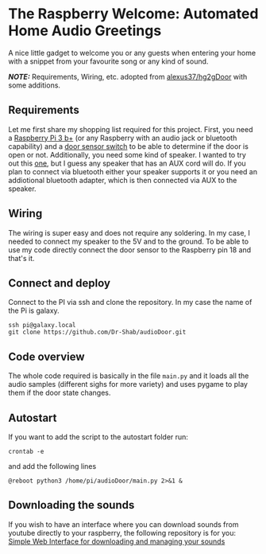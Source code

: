 # The Raspberry Welcome: Automated Home Audio Greetings

A nice little gadget to welcome you or any guests when entering your home with a snippet from your favourite song or any kind of sound.  
  
**_NOTE:_** Requirements, Wiring, etc. adopted from [alexus37/hg2gDoor](https://github.com/alexus37/hg2gDoor) with some additions.

## Requirements 

Let me first share my shopping list required for this project. First, you need a [Raspberry Pi 3 b+](https://www.amazon.com/ELEMENT-Element14-Raspberry-Pi-Motherboard/dp/B07P4LSDYV) (or any Raspberry with an audio jack or bluetooth capability) and a [door sensor switch](https://pixelelectric.com/mc-38-wired-door-sensor-switch/) to be able to determine if the door is open or not. Additionally, you need some kind of speaker. I wanted to try out this [one](https://www.monkmakes.com/pi_speaker_kit/), but I guess any speaker that has an AUX cord will do. If you plan to connect via bluetooth either your speaker supports it or you need an addiotional bluetooth adapter, which is then connected via AUX to the speaker.

## Wiring

The wiring is super easy and does not require any soldering. In my case, I needed to connect my speaker to the 5V and to the ground. To be able to use my code directly connect the door sensor to the Raspberry pin 18 and that's it.

## Connect and deploy

Connect to the PI via ssh and clone the repository. In my case the name of the Pi is galaxy.

    ssh pi@galaxy.local
    git clone https://github.com/Dr-Shab/audioDoor.git


## Code overview

The whole code required is basically in the file `main.py` and it loads all the audio samples (different sighs for more variety) and uses pygame to play them if the door state changes.

## Autostart

If you want to add the script to the autostart folder run:

`crontab -e`

and add the following lines

`@reboot python3 /home/pi/audioDoor/main.py 2>&1 &`

## Downloading the sounds

If you wish to have an interface where you can download sounds from youtube directly to your raspberry, the following repository is for you:
[Simple Web Interface for downloading and managing your sounds](https://github.com/Dr-Shab/UtubeToDoor)
